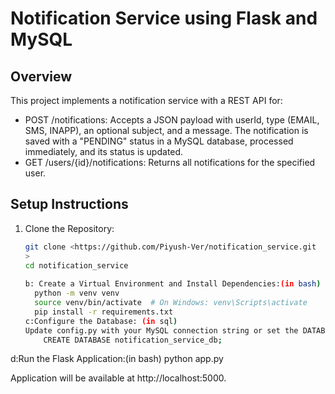 # Notification Service using Flask and MySQL

## Overview
This project implements a notification service with a REST API for:

- POST /notifications: Accepts a JSON payload with userId, type (EMAIL, SMS, INAPP), an optional subject, and a message. The notification is saved with a "PENDING" status in a MySQL database, processed immediately, and its status is updated.
- GET /users/{id}/notifications: Returns all notifications for the specified user.

## Setup Instructions

1. Clone the Repository:
   ```bash
   git clone <https://github.com/Piyush-Ver/notification_service.git
   >
   cd notification_service
    
   b: Create a Virtual Environment and Install Dependencies:(in bash)
     python -m venv venv
     source venv/bin/activate  # On Windows: venv\Scripts\activate
     pip install -r requirements.txt
   c:Configure the Database: (in sql)
   Update config.py with your MySQL connection string or set the DATABASE_URI environment variable. Create the MySQL database if it doesn’t exist:
       CREATE DATABASE notification_service_db;
d:Run the Flask Application:(in bash)
      python app.py

  Application will be available at http://localhost:5000.


